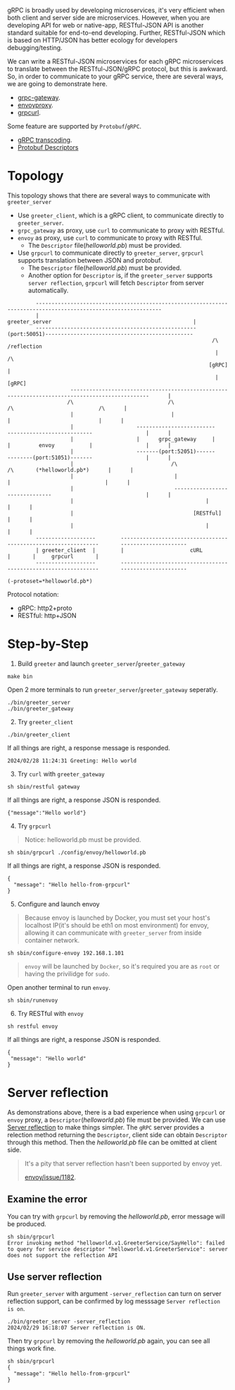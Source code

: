 gRPC is broadly used by developing microservices, it's very efficient when both client and server side are microservices. However, when you are developing API for web or native-app, RESTful-JSON API is another standard suitable for end-to-end developing. Further, RESTful-JSON which is based on HTTP/JSON has better ecology for developers debugging/testing.

We can write a RESTful-JSON microservices for each gRPC microservices to translate between the RESTful-JSON/gRPC protocol, but this is awkward. So, in order to communicate to your gRPC service, there are several ways, we are going to demonstrate here.

- [grpc-gateway](https://github.com/grpc-ecosystem/grpc-gateway).
- [envoyproxy](https://envoyproxy.io).
- [grpcurl](https://github.com/fullstorydev/grpcurl).


Some feature are supported by `Protobuf`/`gRPC`.

- [gRPC transcoding](https://cloud.google.com/service-infrastructure/docs/service-management/reference/rpc/google.api#grpc-transcoding).
- [Protobuf Descriptors](https://buf.build/docs/reference/descriptors)


# Topology

This topology shows that there are several ways to communicate with `greeter_server`

- Use `greeter_client`, which is a gRPC client, to communicate directly to `greeter_server`.
- `grpc_gateway` as proxy, use `curl` to communicate to proxy with RESTful.
- `envoy` as proxy, use `curl` to communicate to proxy with RESTful. 
    - The `Descriptor` file(*helloworld.pb*) must be provided.
- Use `grpcurl` to communicate directly to `greeter_server`, `grpcurl` supports translation between JSON and protobuf. 
    - The `Descriptor` file(*helloworld.pb*) must be provided.
    - Another option for `Descriptor` is, if the `greeter_server` supports `server reflection`, `grpcurl` will fetch `Descriptor` from server automatically. 

```
         --------------------------------------------------------------------------------------------------------------
         |                                                 greeter_server                                             |
         ---------------------------------------------------(port:50051)-----------------------------------------------
                                                                 /\                                             /reflection
                                                                  |                                                     /\
                                                                [gRPC]                                                   |
                                                                  |                                                    [gRPC]
                    -----------------------------------------------------------------------------------------------      |
                   /\                              /\                               /\                           /\      |
                    |                               |                                |                            |      |
                    |                    -------------------------    ---------------------------                 |      |
                    |                    |      grpc_gateway     |    |         envoy           |                 |      |
                    |                    -------(port:52051)------    --------(port:51051)-------                 |      |
                    |                               /\                            /\       (*helloworld.pb*)      |      |
                    |                                |                             |                              |      |
                    |                                -------------------------------                              |      |
                    |                                          |                                                  |      |
                    |                                      [RESTful]                                              |      |
                    |                                          |                                                  |      |
         -------------------        ---------------------------------------------------------------       ---------------------
         | greeter_client  |        |                     cURL                                    |       |     grpcurl       |
         -------------------        ---------------------------------------------------------------       ---------------------
                                                                                                                         (-protoset=*helloworld.pb*)
```

Protocol notation:
- gRPC: http2+proto
- RESTful: http+JSON

# Step-by-Step

1. Build `greeter` and launch `greeter_server`/`greeter_gateway`

```shell
make bin
```

Open 2 more terminals to run `greeter_server`/`greeter_gateway` seperatly.

```shell
./bin/greeter_server
./bin/greeter_gateway
```

2. Try `greeter_client`

```shell
./bin/greeter_client
```

If all things are right, a response message is responded.

```
2024/02/28 11:24:31 Greeting: Hello world
```

3. Try `curl` with `greeter_gateway`

```shell
sh sbin/restful gateway
```

If all things are right, a response JSON is responded.

```
{"message":"Hello world"}
```

4. Try `grpcurl`

> Notice: helloworld.pb must be provided. 

```shell
sh sbin/grpcurl ./config/envoy/helloworld.pb
```

If all things are right, a response JSON is responded.

```
{
  "message": "Hello hello-from-grpcurl"
}
```

5. Configure and launch envoy

> Because envoy is launched by Docker, you must set your host's localhost IP(it's should be eth1 on most environment) for envoy, allowing it can communicate with `greeter_server` from inside container network.

```shell
sh sbin/configure-envoy 192.168.1.101
```

> `envoy` will be launched by `Docker`, so it's required you are as `root` or having the privilidge for `sudo`.

Open another terminal to run `envoy`.

```shell
sh sbin/runenvoy
```

6. Try RESTful with `envoy`

```shell
sh restful envoy
```

If all things are right, a response JSON is responded.

```
{
 "message": "Hello world"
}
```

# Server reflection

As demonstrations above, there is a bad experience when using `grpcurl` or `envoy` proxy, a `Descriptor`(*helloworld.pb*) file must be provided. We can use [Server reflection](https://github.com/grpc/grpc-go/blob/master/Documentation/server-reflection-tutorial.md) to make things simpler. The `gRPC` server provides a relection method returning the `Descriptor`, client side can obtain `Descriptor` through this method. Then the *helloworld.pb* file can be omitted at client side.

> It's a pity that server reflection hasn't been supported by envoy yet. 
> 
> [envoy/issue/1182](https://github.com/envoyproxy/envoy/issues/1182).

## Examine the error

You can try with `grpcurl` by removing the *helloworld.pb*, error message will be produced.

```shell
sh sbin/grpcurl
Error invoking method "helloworld.v1.GreeterService/SayHello": failed to query for service descriptor "helloworld.v1.GreeterService": server does not support the reflection API
```

## Use server reflection

Run `greeter_server` with argument `-server_reflection` can turn on server reflection support, can be confirmed by log messsage `Server reflection is on`.

```shell
./bin/greeter_server -server_reflection
2024/02/29 16:18:07 Server reflection is ON.
```

Then try `grpcurl` by removing the *helloworld.pb* again, you can see all things work fine.

```shell
sh sbin/grpcurl
{
  "message": "Hello hello-from-grpcurl"
}
```

